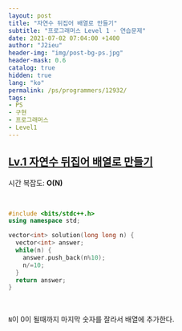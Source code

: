 ```yaml
---
layout: post
title: "자연수 뒤집어 배열로 만들기"
subtitle: "프로그래머스 Level 1 - 연습문제"
date: 2021-07-02 07:04:00 +1400
author: "J2ieu"
header-img: "img/post-bg-ps.jpg"
header-mask: 0.6
catalog: true
hidden: true
lang: "ko"
permalink: /ps/programmers/12932/
tags:
- PS
- 구현
- 프로그래머스
- Level1
---
```


## [Lv.1 자연수 뒤집어 배열로 만들기](https://programmers.co.kr/learn/courses/30/lessons/12932)

시간 복잡도: **O(N)**

<br> 

```cpp
#include <bits/stdc++.h>
using namespace std;

vector<int> solution(long long n) {
  vector<int> answer;
  while(n) {
    answer.push_back(n%10);
    n/=10;
  }
  return answer;
}
```

<br>

`N`이 0이 될때까지 마지막 숫자를 잘라서 배열에 추가한다.
